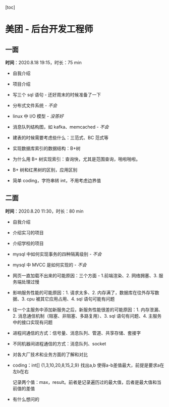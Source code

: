 [toc]

# 美团 - 后台开发工程师

## 一面

**时间**：2020.8.18 19:15，时长：75 min

- 自我介绍
- 项目介绍
- 写三个 sql 语句 - 还好周末的时候准备了一下
- 分布式文件系统 - *不会*
- linux 中 I/O 模型 - *没答好*
- 消息队列结构图，如 kafka、memcached - *不会*
- 建表的时候需要考虑些什么：三范式、BC 范式等
- 实现数据库索引的数据结构：B+树

- 为什么用 B+ 树实现索引：查询快，尤其是范围查询，啪啦啪啦。
- B+ 树和红黑树的区别，应用区别

- 简单 coding，字符串转 int，不用考虑边界值

## 二面

**时间**：2020.8.20 11:30，时长：80 min

- 自我介绍

- 介绍实习的项目

- 介绍学校的项目

- mysql 中如何实现事务的四种隔离级别 - *不会*

- mysql 中 MVCC 是如何实现的 - *不会*

- 网页一直加载不出来的可能原因：三个方面 - 1.前端渲染、2. 网络拥塞、3. 服务端处理过慢

- 影响服务性能的可能原因：1. 请求太多、2. 内存满了，数据库在往外存写数据、3. cpu 被其它应用占用、4. sql 语句可能有问题

- 往一个主服务中添加新服务之后，新服务性能很差的可能原因：1. 内存泄漏、2. 消息通信机制（阻塞、非阻塞、多路复用）、3. sql 语句有问题、4. 主服务中的接口实现有问题

- 进程间通信的方式：信号量、消息队列、管道、共享存储、套接字

- 不同机器间进程通信的方式：消息队列、socket

- 对各大厂技术和业务方面的了解和对比

- coding：int[] {1,3,10,20,8,15,2,9} 找出a,b 使得a-b差值最大，前提是要求a在左b在右

  记录两个值：max，result。前者是记录遍历过的最大值，后者是最大值和当前值的差值

- 有什么想问的